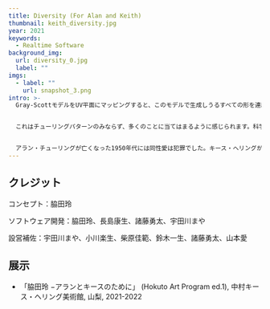 ```yaml
---
title: Diversity (For Alan and Keith)
thumbnail: keith_diversity.jpg
year: 2021
keywords:
  - Realtime Software
background_img:
  url: diversity_0.jpg
  label: ""
imgs:
  - label: ""
    url: snapshot_3.png
intro: >-
  Gray-ScottモデルをUV平面にマッピングすると、このモデルで生成しうるすべての形を連続的に表示することができます。この画像は複雑系科学の研究者にとって馴染みであり、科学的な意味での新規性はここにはありません。しかし、自分が利用しうる最も高速なPCを用いて、インタラクティブに表示しうる最大解像度でこのパターンを表示してみると、想像を超える豊かな形が生まれてくることに気が付きます。この先、PCが高速化すればするほど、私たちはより微細な世界を可視化することができるようになり、未知の形と出会うことになるでしょう。


  これはチューリングパターンのみならず、多くのことに当てはまるように感じられます。科学と技術の進歩により、この先、私たちはより深く細かく世界を見つめることができるようになるのです。ある対象に対して、2つしかないと思っていた分類が、実は9つあるかもしれないし、もっと科学が進めば数万のパターンの存在が明らかになるかもしれません。


  アラン・チューリングが亡くなった1950年代には同性愛は犯罪でした。キース・ヘリングが亡くなった1990年までWTOは同性愛を精神疾患として扱っていました。21世紀になって多様性という言葉が普及し、ようやくLTBTQというグラデーションをもった性のあり方が知られるようになりました。しかし、このような性自認に対して理解のない人はまだまだ多いように感じられます。まるで古臭いPCを頑なに使い続けて、解像度の低い世界にとらわれているように見えます。高速化と高解像度化が進む時代を生きる私たちには、世界を複雑系として見つめる眼差しが必要ではないでしょうか。
---
```


## クレジット

コンセプト：脇田玲

ソフトウェア開発：脇田玲、長島康生、諸藤勇太、宇田川まや

設営補佐：宇田川まや、小川楽生、柴原佳範、鈴木一生、諸藤勇太、山本愛

## 展示

- 「脇田玲 −アランとキースのために」 (Hokuto Art Program ed.1), 中村キース・ヘリング美術館, 山梨, 2021-2022
